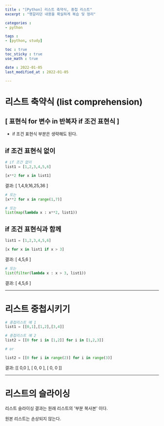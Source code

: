 ```yaml
---
title : "[Python] 리스트 축약식, 중첩 리스트"
excerpt : "헷갈리던 내용을 확실하게 복습 및 정리"

categories : 
- python

tags : 
- [python, study]

toc : true 
toc_sticky : true 
use_math : true

date : 2022-01-05
last_modified_at : 2022-01-05

---
```


# 리스트 축약식 (list comprehension)

## [ 표현식 for 변수 in 반복자 if 조건 표현식 ]

- if 조건 표현식 부분은 생략해도 된다. 

## if 조건 표현식 없이 

```python
# if 조건 없이 
list1 = [1,2,3,4,5,6]

[x**2 for x in list1]
```

결과: [ 1,4,9,16,25,36 ]

```python
# 또는
[x**2 for x in range(1,7)]

# 또는 
list(map(lambda x : x**2, list1))
```
## if 조건 표현식과 함께 

```python
list1 = [1,2,3,4,5,6]

[x for x in list1 if x > 3]
```
결과: [ 4,5,6 ]

```python
# 또는 
list(filter(lambda x : x > 3, list1))
```

결과: [ 4,5,6 ]

---

# 리스트 중첩시키기 

```python
# 중첩리스트 예 1
list1 = [[0,1],[1,2],[3,4]]
```

```python
# 중첩리스트 예 2
list2 = [[0 for i in [1,2]] for i in [1,2,3]]

# or 

list2 = [[0 for i in range(2)] for i in range(3)]
```

결과: [[ 0,0 ], [ 0, 0 ], [ 0, 0 ]]

---

# 리스트의 슬라이싱

리스트 슬라이싱 결과는 원래 리스트의 '부분 복사본' 이다. 

원본 리스트는 손상되지 않는다. 
